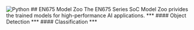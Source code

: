 
<img alt="Python" src ="https://img.shields.io/badge/python-3.6%2B-orange"/>
## EN675 Model Zoo
The EN675 Series SoC Model Zoo privides the trained models for high-performance AI applications.
***
#### Object Detection
***
#### Classification
***

